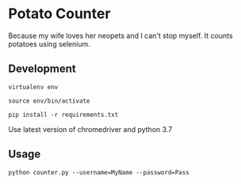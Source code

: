 # Potato Counter
Because my wife loves her neopets and I can't stop myself.
It counts potatoes using selenium.

## Development
`virtualenv env`

`source env/bin/activate`

`pip install -r requirements.txt`


Use latest version of chromedriver and python 3.7


## Usage
`python counter.py --username=MyName --password=Pass`